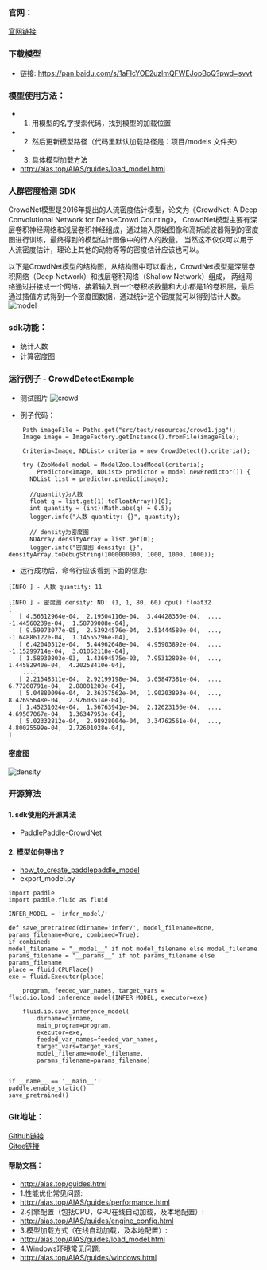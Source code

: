 ### 官网：
[官网链接](http://www.aias.top/)

### 下载模型
- 链接: https://pan.baidu.com/s/1aFIcYOE2uzlmQFWEJopBoQ?pwd=svvt

### 模型使用方法：
- 1. 用模型的名字搜索代码，找到模型的加载位置
- 2. 然后更新模型路径（代码里默认加载路径是：项目/models 文件夹）
- 3. 具体模型加载方法
- http://aias.top/AIAS/guides/load_model.html

### 人群密度检测 SDK
CrowdNet模型是2016年提出的人流密度估计模型，论文为《CrowdNet: A Deep Convolutional Network for DenseCrowd Counting》，
CrowdNet模型主要有深层卷积神经网络和浅层卷积神经组成，通过输入原始图像和高斯滤波器得到的密度图进行训练，最终得到的模型估计图像中的行人的数量。
当然这不仅仅可以用于人流密度估计，理论上其他的动物等等的密度估计应该也可以。

以下是CrowdNet模型的结构图，从结构图中可以看出，CrowdNet模型是深层卷积网络（Deep Network）和浅层卷积网络（Shallow Network）组成，
两组网络通过拼接成一个网络，接着输入到一个卷积核数量和大小都是1的卷积层，最后通过插值方式得到一个密度图数据，通过统计这个密度就可以得到估计人数。
![model](https://aias-home.oss-cn-beijing.aliyuncs.com/AIAS/sec_sdks/images/network.png)

### sdk功能：
- 统计人数
- 计算密度图

### 运行例子 - CrowdDetectExample
- 测试图片
  ![crowd](https://aias-home.oss-cn-beijing.aliyuncs.com/AIAS/sec_sdks/images/crowd1.jpg)

- 例子代码：
```text
    Path imageFile = Paths.get("src/test/resources/crowd1.jpg");
    Image image = ImageFactory.getInstance().fromFile(imageFile);

    Criteria<Image, NDList> criteria = new CrowdDetect().criteria();

    try (ZooModel model = ModelZoo.loadModel(criteria);
        Predictor<Image, NDList> predictor = model.newPredictor()) {
      NDList list = predictor.predict(image);

      //quantity为人数
      float q = list.get(1).toFloatArray()[0];
      int quantity = (int)(Math.abs(q) + 0.5);
      logger.info("人数 quantity: {}", quantity);
      
      // density为密度图
      NDArray densityArray = list.get(0);
      logger.info("密度图 density: {}", densityArray.toDebugString(1000000000, 1000, 1000, 1000));
```


- 运行成功后，命令行应该看到下面的信息:
```text
[INFO ] - 人数 quantity: 11

[INFO ] - 密度图 density: ND: (1, 1, 80, 60) cpu() float32
[  
   [ 4.56512964e-04,  2.19504116e-04,  3.44428350e-04,  ..., -1.44560239e-04,  1.58709008e-04],
   [ 9.59073077e-05,  2.53924576e-04,  2.51444580e-04,  ..., -1.64886122e-04,  1.14555296e-04],
   [ 6.42040512e-04,  5.44962648e-04,  4.95903892e-04,  ..., -1.15299714e-04,  3.01052118e-04],
   [ 1.58930803e-03,  1.43694575e-03,  7.95312808e-04,  ...,  1.44582940e-04,  4.20258410e-04],
    ....
   [ 2.21548311e-04,  2.92199198e-04,  3.05847381e-04,  ...,  6.77200791e-04,  2.88001203e-04],
   [ 5.04880096e-04,  2.36357562e-04,  1.90203893e-04,  ...,  8.42695648e-04,  2.92608514e-04],
   [ 1.45231024e-04,  1.56763941e-04,  2.12623156e-04,  ...,  4.69507067e-04,  1.36347953e-04],
   [ 5.02332812e-04,  2.98928004e-04,  3.34762561e-04,  ...,  4.80025599e-04,  2.72601028e-04],
]

```
#### 密度图
![density](https://aias-home.oss-cn-beijing.aliyuncs.com/AIAS/sec_sdks/images/density.png)


### 开源算法
#### 1. sdk使用的开源算法
- [PaddlePaddle-CrowdNet](https://github.com/yeyupiaoling/PaddlePaddle-CrowdNet)
#### 2. 模型如何导出 ?
- [how_to_create_paddlepaddle_model](http://docs.djl.ai/docs/paddlepaddle/how_to_create_paddlepaddle_model_zh.html)
- export_model.py
```text
import paddle
import paddle.fluid as fluid

INFER_MODEL = 'infer_model/'

def save_pretrained(dirname='infer/', model_filename=None, params_filename=None, combined=True):
if combined:
model_filename = "__model__" if not model_filename else model_filename
params_filename = "__params__" if not params_filename else params_filename
place = fluid.CPUPlace()
exe = fluid.Executor(place)

    program, feeded_var_names, target_vars = fluid.io.load_inference_model(INFER_MODEL, executor=exe)

    fluid.io.save_inference_model(
        dirname=dirname,
        main_program=program,
        executor=exe,
        feeded_var_names=feeded_var_names,
        target_vars=target_vars,
        model_filename=model_filename,
        params_filename=params_filename)


if __name__ == '__main__':
paddle.enable_static()
save_pretrained()
```


### Git地址：
[Github链接](https://github.com/mymagicpower/AIAS)    
[Gitee链接](https://gitee.com/mymagicpower/AIAS)


#### 帮助文档：
- http://aias.top/guides.html
- 1.性能优化常见问题:
- http://aias.top/AIAS/guides/performance.html
- 2.引擎配置（包括CPU，GPU在线自动加载，及本地配置）:
- http://aias.top/AIAS/guides/engine_config.html
- 3.模型加载方式（在线自动加载，及本地配置）:
- http://aias.top/AIAS/guides/load_model.html
- 4.Windows环境常见问题:
- http://aias.top/AIAS/guides/windows.html